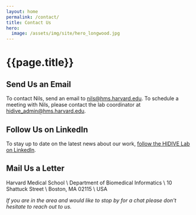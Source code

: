 ```yaml
---
layout: home
permalink: /contact/
title: Contact Us
hero:
  image: /assets/img/site/hero_longwood.jpg
---
```


# {{page.title}}

## Send Us an Email

To contact Nils, send an email to [nils@hms.harvard.edu](mailto:nils@hms.harvard.edu). To schedule a meeting with Nils, please contact the lab coordinator at [hidive_admin@hms.harvard.edu](mailto:hidive_admin@hms.harvard.edu).

## Follow Us on LinkedIn

To stay up to date on the latest news about our work, [follow the HIDIVE Lab on LinkedIn](https://www.linkedin.com/company/hidivelab).

## Mail Us a Letter

Harvard Medical School \\
Department of Biomedical Informatics \\
10 Shattuck Street \\
Boston, MA 02115 \\
USA

_If you are in the area and would like to stop by for a chat please don't hesitate to reach out to us._
